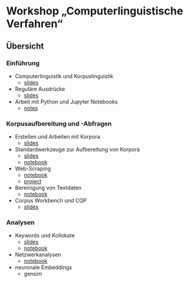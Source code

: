 # Workshop „Computerlinguistische Verfahren“

## Übersicht

### Einführung
- Computerlinguistik und Korpuslinguistik
    - [slides](slides/corpus-linguistics.pdf)
- Reguläre Ausdrücke
    - [slides](slides/regexes.pdf)
- Arbeit mit Python und Jupyter Notebooks
    - [notes](python.md)

### Korpusaufbereitung und -Abfragen
- Erstellen und Arbeiten mit Korpora
    - [slides](slides/corpora.pdf)
- Standardwerkzeuge zur Aufbereitung von Korpora
    - [slides](slides/annotation.pdf)
    - [notebook](notebooks/annotation.ipynb)
- Web-Scraping
    - [notebook](notebooks/scrapy.ipynb)
    - [project](data/tagesschau)
- Bereinigung von Textdaten
    - [notebook](notebooks/text-preparation.ipynb)
- Corpus Workbench und CQP
    - [slides](slides/cwb-intro.pdf)

### Analysen
- Keywords und Kollokate
    - [slides](slides/collocates.pdf)
    - [notebook](notebooks/keywords.ipynb)
- Netzwerkanalysen
    - [notebook](notebooks/network-analysis.ipynb)
- neuronale Embeddings
    - gensim
